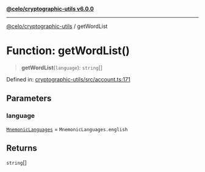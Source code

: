 [**@celo/cryptographic-utils v6.0.0**](../README.md)

***

[@celo/cryptographic-utils](../globals.md) / getWordList

# Function: getWordList()

> **getWordList**(`language`): `string`[]

Defined in: [cryptographic-utils/src/account.ts:171](https://github.com/celo-org/developer-tooling/blob/master/packages/sdk/cryptographic-utils/src/account.ts#L171)

## Parameters

### language

[`MnemonicLanguages`](../enumerations/MnemonicLanguages.md) = `MnemonicLanguages.english`

## Returns

`string`[]
